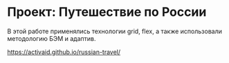 # Проект: Путешествие по России

В этой работе применялись технологии grid, flex, а также использовали методологию БЭМ и адаптив.

https://activaid.github.io/russian-travel/
